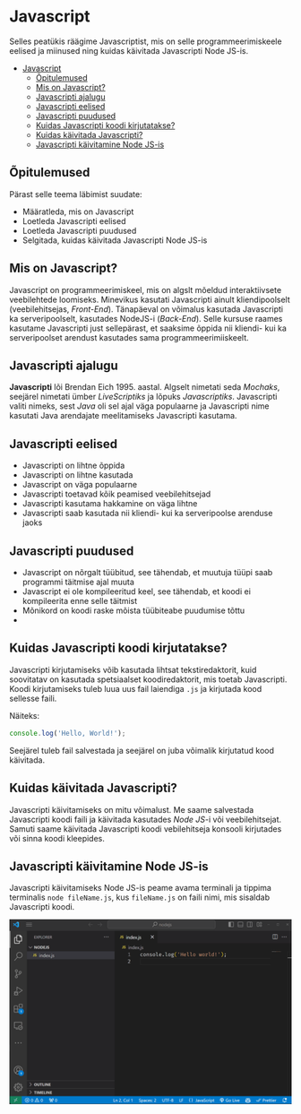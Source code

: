 # Javascript

Selles peatükis räägime Javascriptist, mis on selle programmeerimiskeele eelised ja miinused ning kuidas käivitada Javascripti Node JS-is.

- [Javascript](#javascript)
  - [Õpitulemused](#õpitulemused)
  - [Mis on Javascript?](#mis-on-javascript)
  - [Javascripti ajalugu](#javascripti-ajalugu)
  - [Javascripti eelised](#javascripti-eelised)
  - [Javascripti puudused](#javascripti-puudused)
  - [Kuidas Javascripti koodi kirjutatakse?](#kuidas-javascripti-koodi-kirjutatakse)
  - [Kuidas käivitada Javascripti?](#kuidas-käivitada-javascripti)
  - [Javascripti käivitamine Node JS-is](#javascripti-käivitamine-node-js-is)

## Õpitulemused

Pärast selle teema läbimist suudate:

- Määratleda, mis on Javascript
- Loetleda Javascripti eelised
- Loetleda Javascripti puudused
- Selgitada, kuidas käivitada Javascripti Node JS-is

## Mis on Javascript?

Javascript on programmeerimiskeel, mis on algslt mõeldud interaktiivsete veebilehtede loomiseks. Minevikus kasutati Javascripti ainult kliendipoolselt (veebilehitsejas, *Front-End*). Tänapäeval on võimalus kasutada Javascripti ka serveripoolselt, kasutades NodeJS-i (*Back-End*). Selle kursuse raames kasutame Javascripti just sellepärast, et saaksime õppida nii kliendi- kui ka serveripoolset arendust kasutades sama programmeerimiiskeelt.

## Javascripti ajalugu

**Javascripti** lõi Brendan Eich 1995. aastal. Algselt nimetati seda *Mochaks*, seejärel nimetati ümber *LiveScriptiks* ja lõpuks *Javascriptiks*. Javascripti valiti nimeks, sest *Java* oli sel ajal väga populaarne ja Javascripti nime kasutati Java arendajate meelitamiseks Javascripti kasutama.

## Javascripti eelised

- Javascripti on lihtne õppida
- Javascripti on lihtne kasutada
- Javascript on väga populaarne
- Javascripti toetavad kõik peamised veebilehitsejad
- Javascripti kasutama hakkamine on väga lihtne
- Javascripti saab kasutada nii kliendi- kui ka serveripoolse arenduse jaoks

## Javascripti puudused

- Javascript on nõrgalt tüübitud, see tähendab, et muutuja tüüpi saab programmi täitmise ajal muuta
- Javascript ei ole kompileeritud keel, see tähendab, et koodi ei kompileerita enne selle täitmist
- Mõnikord on koodi raske mõista tüübiteabe puudumise tõttu
- 
## Kuidas Javascripti koodi kirjutatakse?

Javascripti kirjutamiseks võib kasutada lihtsat tekstiredaktorit, kuid soovitatav on kasutada spetsiaalset koodiredaktorit, mis toetab Javascripti. Koodi kirjutamiseks tuleb luua uus fail laiendiga `.js` ja kirjutada kood sellesse faili.

Näiteks:

```js
console.log('Hello, World!');
```
Seejärel tuleb fail salvestada ja seejärel on juba võimalik kirjutatud kood käivitada.

## Kuidas käivitada Javascripti?

Javascripti käivitamiseks on mitu võimalust. Me saame salvestada Javascripti koodi faili ja käivitada kasutades *Node JS*-i või veebilehitsejat. Samuti saame käivitada Javascripti koodi vebilehitseja konsooli kirjutades või sinna koodi kleepides.

## Javascripti käivitamine Node JS-is

Javascripti käivitamiseks Node JS-is peame avama terminali ja tippima terminalis `node fileName.js`, kus `fileName.js` on faili nimi, mis sisaldab Javascripti koodi.

![Running Javascript in Node JS](../NodeJS/RunningNode.gif)
